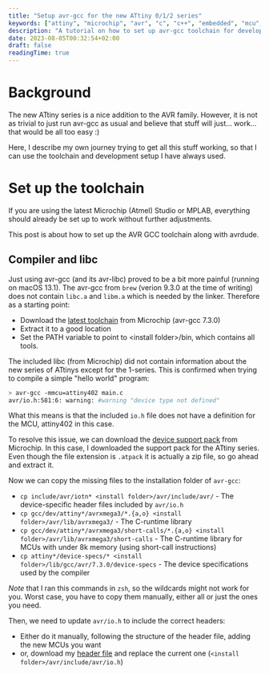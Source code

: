 ```yaml
---
title: "Setup avr-gcc for the new ATtiny 0/1/2 series"
keywords: ["attiny", "microchip", "avr", "c", "c++", "embedded", "mcu", "microcontrollers"]
description: "A tutorial on how to set up avr-gcc toolchain for development on the new ATtiny series of microcontrollers"
date: 2023-08-05T00:32:54+02:00
draft: false
readingTime: true
---
```


# Background
The new ATtiny series is a nice addition to the AVR family.
However, it is not as trivial to just run avr-gcc as usual and believe that stuff
will just... work... that would be all too easy :)

Here, I describe my own journey trying to get all this stuff working, so that I can use the toolchain and 
development setup I have always used.

# Set up the toolchain
If you are using the latest Microchip (Atmel) Studio or MPLAB, everything should already be set up to work without further
adjustments.

This post is about how to set up the AVR GCC toolchain along with avrdude.

## Compiler and libc

Just using avr-gcc (and its avr-libc) proved to be a bit more painful (running on macOS 13.1).
The avr-gcc from `brew` (verion 9.3.0 at the time of writing) does not contain `libc.a` and `libm.a` which is needed
by the linker. Therefore as a starting point:
- Download the [latest toolchain](https://www.microchip.com/en-us/tools-resources/develop/microchip-studio/gcc-compilers) from Microchip (avr-gcc 7.3.0) 
- Extract it to a good location
- Set the PATH variable to point to \<install folder\>/bin, which contains all tools.

The included libc (from Microchip) did not contain information about the new series of ATtinys except for the 1-series. This is confirmed when trying
to compile a simple "hello world" program:
```sh
> avr-gcc -mmcu=attiny402 main.c
avr/io.h:581:6: warning: #warning "device type not defined"
```
What this means is that the included `io.h` file does not have a definition for the MCU, attiny402 in this case.

To resolve this issue, we can download the [device support pack](https://packs.download.microchip.com/) from Microchip.
In this case, I downloaded the support pack for the ATtiny series.
Even though the file extension is `.atpack` it is actually a zip file, so go ahead and extract it.

Now we can copy the missing files to the installation folder of `avr-gcc`:
- `cp include/avr/iotn* <install folder>/avr/include/avr/` - The device-specific header files included by `avr/io.h`
- `cp gcc/dev/attiny*/avrxmega3/*.{a,o} <install folder>/avr/lib/avrxmega3/` - The C-runtime library
- `cp gcc/dev/attiny*/avrxmega3/short-calls/*.{a,o} <install folder>/avr/lib/avrxmega3/short-calls` - The C-runtime library for MCUs with under 8k memory (using short-call instructions)
- `cp attiny*/device-specs/* <install folder>/lib/gcc/avr/7.3.0/device-specs` - The device specifications used by the compiler

*Note* that I ran this commands in `zsh`, so the wildcards might not work for you. Worst case, you have to copy them
manually, either all or just the ones you need.

Then, we need to update `avr/io.h` to include the correct headers:
- Either do it manually, following the structure of the header file, adding the new MCUs you want
- or, download my [header file](/io.h) and replace the current one (`<install folder>/avr/include/avr/io.h`)
